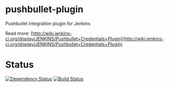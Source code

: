 pushbullet-plugin
================

Pushbullet integration plugin for Jenkins

Read more: [http://wiki.jenkins-ci.org/display/JENKINS/Pushbullet+Credentials+Plugin](http://wiki.jenkins-ci.org/display/JENKINS/Pushbullet+Credentials+Plugin)

Status
======
[![Dependency Status](https://www.versioneye.com/user/projects/542530eacfbb1424c3000130/badge.png)](https://www.versioneye.com/user/projects/542530eacfbb1424c3000130)
[![Build Status](https://jenkins.ci.cloudbees.com/buildStatus/icon?job=plugins/pushbullet-plugin)](https://jenkins.ci.cloudbees.com/job/plugins/job/pushbullet-plugin/)
